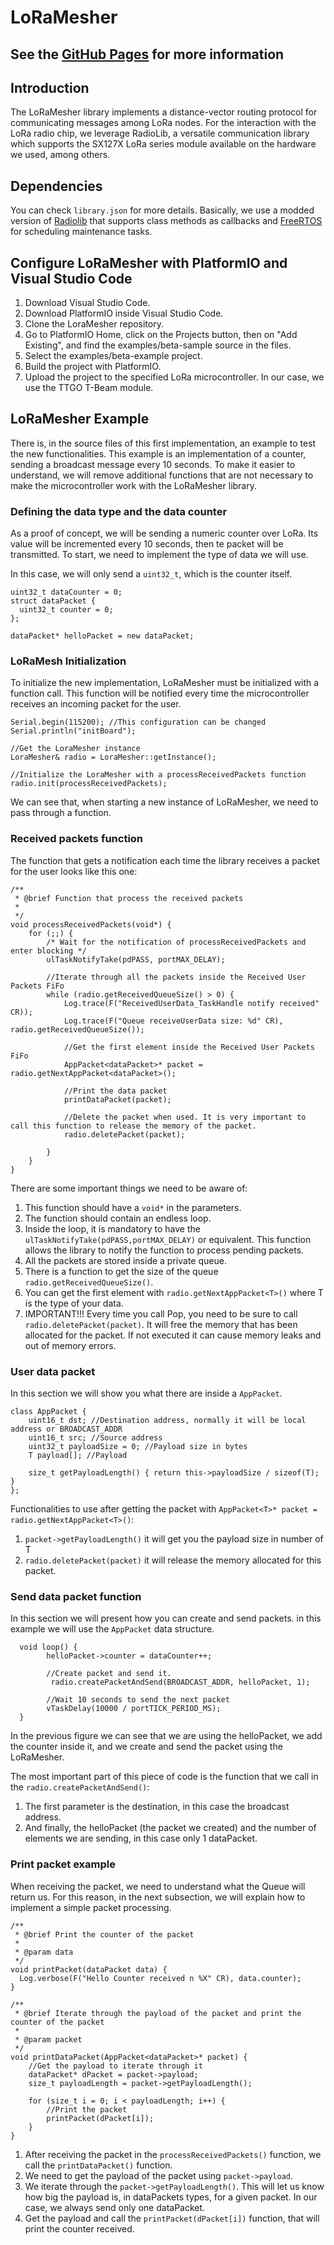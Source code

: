 # LoRaMesher

## See the [GitHub Pages](https://jaimi5.github.io/LoRaMesher) for more information

## Introduction

The LoRaMesher library implements a distance-vector routing protocol for communicating messages among LoRa nodes. For the interaction with the LoRa radio chip, we leverage RadioLib, a versatile communication library which supports the SX127X LoRa series module available on the hardware we used, among others.

## Dependencies

You can check `library.json` for more details. Basically, we use a modded version of [Radiolib](https://github.com/jgromes/RadioLib) that supports class methods as callbacks and [FreeRTOS](https://freertos.org/index.html) for scheduling maintenance tasks.

## Configure LoRaMesher with PlatformIO and Visual Studio Code

1. Download Visual Studio Code.
2. Download PlatformIO inside Visual Studio Code.
3. Clone the LoraMesher repository.
4. Go to PlatformIO Home, click on the Projects button, then on "Add Existing", and find the examples/beta-sample source in the files.
5. Select the examples/beta-example project.
6. Build the project with PlatformIO.
7. Upload the project to the specified LoRa microcontroller. In our case, we use the TTGO T-Beam module.

## LoRaMesher Example

There is, in the source files of this first implementation, an example to test the new functionalities. This example is an implementation of a counter, sending a broadcast message every 10 seconds. To make it easier to understand, we will remove additional functions that are not necessary to make the microcontroller work with the LoRaMesher library.

### Defining the data type and the data counter

As a proof of concept, we will be sending a numeric counter over LoRa. Its value will be incremented every 10 seconds, then te packet will be transmitted. To start, we need to implement the type of data we will use.

In this case, we will only send a `uint32_t`, which is the counter itself.

```
uint32_t dataCounter = 0;
struct dataPacket {
  uint32_t counter = 0;
};

dataPacket* helloPacket = new dataPacket;
```

### LoRaMesh Initialization

To initialize the new implementation, LoRaMesher must be initialized with a function call. This function will be notified every time the microcontroller receives an incoming packet for the user.

```
Serial.begin(115200); //This configuration can be changed
Serial.println("initBoard");

//Get the LoraMesher instance
LoraMesher& radio = LoraMesher::getInstance();

//Initialize the LoraMesher with a processReceivedPackets function
radio.init(processReceivedPackets);
```

We can see that, when starting a new instance of LoRaMesher, we need to pass through a function.

### Received packets function

The function that gets a notification each time the library receives a packet for the user looks like this one:

```
/**
 * @brief Function that process the received packets
 *
 */
void processReceivedPackets(void*) {
    for (;;) {
        /* Wait for the notification of processReceivedPackets and enter blocking */
        ulTaskNotifyTake(pdPASS, portMAX_DELAY);

        //Iterate through all the packets inside the Received User Packets FiFo
        while (radio.getReceivedQueueSize() > 0) {
            Log.trace(F("ReceivedUserData_TaskHandle notify received" CR));
            Log.trace(F("Queue receiveUserData size: %d" CR), radio.getReceivedQueueSize());

            //Get the first element inside the Received User Packets FiFo
            AppPacket<dataPacket>* packet = radio.getNextAppPacket<dataPacket>();

            //Print the data packet
            printDataPacket(packet);

            //Delete the packet when used. It is very important to call this function to release the memory of the packet.
            radio.deletePacket(packet);

        }
    }
}
```

There are some important things we need to be aware of:

1. This function should have a `void*` in the parameters.
2. The function should contain an endless loop.
3. Inside the loop, it is mandatory to have the `ulTaskNotifyTake(pdPASS,portMAX_DELAY)` or equivalent. This function allows the library to notify the function to process pending packets.
4. All the packets are stored inside a private queue.
5. There is a function to get the size of the queue `radio.getReceivedQueueSize()`.
6. You can get the first element with `radio.getNextAppPacket<T>()` where T is the type of your data. 
7. IMPORTANT!!! Every time you call Pop, you need to be sure to call `radio.deletePacket(packet)`. It will free the memory that has been allocated for the packet. If not executed it can cause memory leaks and out of memory errors.

### User data packet

In this section we will show you what there are inside a `AppPacket`.
```
class AppPacket {
    uint16_t dst; //Destination address, normally it will be local address or BROADCAST_ADDR
    uint16_t src; //Source address
    uint32_t payloadSize = 0; //Payload size in bytes
    T payload[]; //Payload

    size_t getPayloadLength() { return this->payloadSize / sizeof(T); }
};
```

Functionalities to use after getting the packet with `AppPacket<T>* packet = radio.getNextAppPacket<T>()`:
1. `packet->getPayloadLength()` it will get you the payload size in number of T
2. `radio.deletePacket(packet)` it will release the memory allocated for this packet.

### Send data packet function

In this section we will present how you can create and send packets. in this example we will use the `AppPacket` data structure.

```
  void loop() {
        helloPacket->counter = dataCounter++;

        //Create packet and send it.
         radio.createPacketAndSend(BROADCAST_ADDR, helloPacket, 1);

        //Wait 10 seconds to send the next packet
        vTaskDelay(10000 / portTICK_PERIOD_MS);
  }
```

In the previous figure we can see that we are using the helloPacket, we add the counter inside it, and we create and send the packet using the LoRaMesher.

The most important part of this piece of code is the function that we call in the `radio.createPacketAndSend()`:

1. The first parameter is the destination, in this case the broadcast address.
2. And finally, the helloPacket (the packet we created) and the number of elements we are sending, in this case only 1 dataPacket.

### Print packet example

When receiving the packet, we need to understand what the Queue will return us. For this reason, in the next subsection, we will explain how to implement a simple packet processing.

```
/**
 * @brief Print the counter of the packet
 *
 * @param data
 */
void printPacket(dataPacket data) {
  Log.verbose(F("Hello Counter received n %X" CR), data.counter);
}

/**
 * @brief Iterate through the payload of the packet and print the counter of the packet
 *
 * @param packet
 */
void printDataPacket(AppPacket<dataPacket>* packet) {
    //Get the payload to iterate through it
    dataPacket* dPacket = packet->payload;
    size_t payloadLength = packet->getPayloadLength();

    for (size_t i = 0; i < payloadLength; i++) {
        //Print the packet
        printPacket(dPacket[i]);
    }
}
```

1. After receiving the packet in the `processReceivedPackets()` function, we call the `printDataPacket()` function.
2. We need to get the payload of the packet using `packet->payload`.
3. We iterate through the `packet->getPayloadLength()`. This will let us know how big the payload is, in dataPackets types, for a given packet. In our case, we always send only one dataPacket.
4. Get the payload and call the `printPacket(dPacket[i])` function, that will print the counter received.
